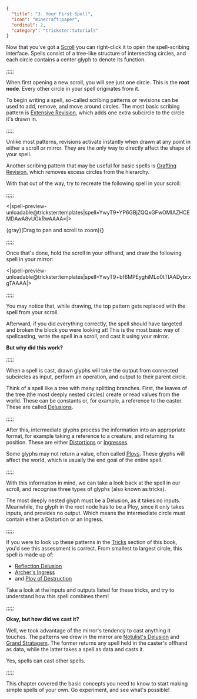 ```json
{
  "title": "3. Your First Spell",
  "icon": "minecraft:paper",
  "ordinal": 2,
  "category": "trickster:tutorials"
}
```

Now that you've got a [Scroll](^trickster:basics/scroll_and_quill) you can right-click it to open the spell-scribing interface.
Spells consist of a tree-like structure of intersecting circles, and each circle contains a center glyph to denote its function.

;;;;;

When first opening a new scroll, you will see just one circle. This is the **root node**.
Every other circle in your spell originates from it.


To begin writing a spell, so-called scribing patterns or revisions can be used to add, remove, and move around circles.
The most basic scribing pattern is [Extensive Revision](^trickster:editing#1), 
which adds one extra subcircle to the circle it's drawn in.

;;;;;

Unlike most patterns, revisions activate instantly when drawn at any point in either a scroll or mirror.
They are the only way to directly affect the shape of your spell.


Another scribing pattern that may be useful for basic spells is [Grafting Revision](^trickster:editing#12),
which removes excess circles from the hierarchy.


With that out of the way, try to recreate the following spell in your scroll:

;;;;;

<|spell-preview-unloadable@trickster:templates|spell=YwyT9+YP6GBjZQQxGFwOMIAZHCEMDAwA8vUGkRwAAAA=|>

{gray}(Drag to pan and scroll to zoom){}

;;;;;

Once that's done, hold the scroll in your offhand, and draw the following spell in your mirror:

<|spell-preview-unloadable@trickster:templates|spell=YwyT9+bf6MPEyghiMLo0tTIAADybrxgTAAAA|>

;;;;;

You may notice that, while drawing, the top pattern gets replaced with the spell from your scroll.


Afterward, if you did everything correctly, the spell should have targeted and broken the block you were looking at!
This is the most basic way of spellcasting, write the spell in a scroll, and cast it using your mirror.


**But why did this work?**

;;;;;

When a spell is cast, drawn glyphs will take the output from connected subcircles as input, 
perform an operation, and output to their parent circle.


Think of a spell like a tree with many splitting branches.
First, the leaves of the tree (the most deeply nested circles) create or read values from the world.
These can be constants or, for example, a reference to the caster.
These are called [Delusions](^trickster:delusions_ingresses).

;;;;;

After this, intermediate glyphs process the information into an appropriate format,
for example taking a reference to a creature, and returning its position.
These are either [Distortions](^trickster:distortions) or [Ingresses](^trickster:delusions_ingresses).


Some glyphs may not return a value, often called [Ploys](^trickster:ploys).
These glyphs will affect the world, which is usually the end goal of the entire spell.

;;;;;

With this information in mind, we can take a look back at the spell in our scroll, 
and recognise three types of glyphs (also known as tricks).


The most deeply nested glyph must be a Delusion, as it takes no inputs.
Meanwhile, the glyph in the root node has to be a Ploy, since it only takes inputs, and provides no output.
Which means the intermediate circle must contain either a Distortion or an Ingress.

;;;;;

If you were to look up these patterns in the [Tricks](^trickster:tricks) section of this book, 
you'd see this assessment is correct. From smallest to largest circle, this spell is made up of:

- [Reflection Delusion](^trickster:delusions_ingresses/caster_tricks#4)
- [Archer's Ingress](^trickster:delusions_ingresses/raycast#2)
- and [Ploy of Destruction](^trickster:ploys/block#2)

Take a look at the inputs and outputs listed for these tricks, and try to understand how this spell combines them!

;;;;;

**Okay, but how did we cast it?**


Well, we took advantage of the mirror's tendency to cast anything it touches.
The patterns we drew in the mirror are [Notulist's Delusion](^trickster:tricks/basic#3) and [Grand Stratagem](^trickster:distortions/functions#3).
The former returns any spell held in the caster's offhand as data, while the latter takes a spell as data and casts it.


Yes, spells can cast other spells.

;;;;;

This chapter covered the basic concepts you need to know to start making simple spells of your own.
Go experiment, and see what's possible!
